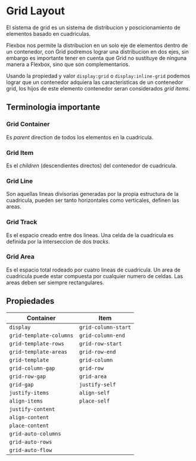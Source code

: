 # Grid Layout   

El sistema de grid es un sistema de distribucion y poscicionamiento de elementos basado en cuadriculas. 

Flexbox nos permite la distribucion en un solo eje de elementos dentro de un contenedor, con Grid podremos lograr una distribucion en dos ejes, sin embargo es importante tener en cuenta que Grid no sustituye de ninguna manera a Flexbox, sino que son complementarios. 

Usando la propiedad y valor `display:grid` o `display:inline-grid` podemos lograr que un contenedor adquiera las caracteristicas de un contenedor grid, los hijos de este elemento contenedor seran considerados *grid items*.

## Terminologia importante

### Grid Container 

Es *parent* direction de todos los elementos en la cuadricula. 

### Grid Item 

Es el *children* (descendientes directos) del contenedor de cuadricula. 

### Grid Line 

Son aquellas lineas divisorias generadas por la propia estructura de la cuadricula, pueden ser tanto horizontales como verticales, definen las areas. 

### Grid Track 

Es el espacio creado entre dos lineas. Una celda de la cuadricula es definida por la interseccion de dos *tracks*.

### Grid Area 

Es el espacio total rodeado por cuatro lineas de cuadricula. Un area de cuadricula puede estar compuesta por cualquier numero de celdas. Las areas deben ser siempre rectangulares. 

## Propiedades 

| Container | Item |
|-----------|------| 
| `display` | `grid-column-start` |
| `grid-template-columns` | `grid-column-end` |
| `grid-template-rows` | `grid-row-start` |
| `grid-template-areas` | `grid-row-end` |
| `grid-template` | `grid-column` |
| `grid-column-gap` | `grid-row` |
| `grid-row-gap` | `grid-area` |
| `grid-gap` | `justify-self` |
| `justify-items` | `align-self` |
| `align-items` | `place-self` |
| `justify-content` |  |
| `align-content` |  |
| `place-content` |  |
| `grid-auto-columns` |  |
| `grid-auto-rows` |  |
| `grid-auto-flow` |  |